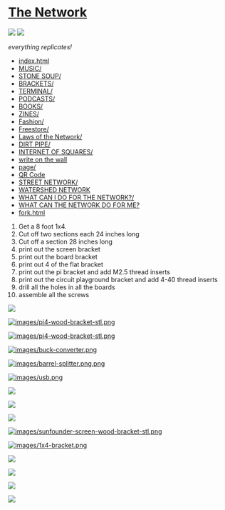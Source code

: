 # [The Network](https://github.com/LafeLabs/network)

![](images/qrcode.png)
![](images/qrcode-page.png)

*everything replicates!*

 - [index.html](index.html)
 - [MUSIC/](music/)
 - [STONE SOUP/](stonesoup/)
 - [BRACKETS/](brackets/)
 - [TERMINAL/](terminal/)
 - [PODCASTS/](podcasts/)
 - [BOOKS/](books/)
 - [ZINES/](zines/)
 - [Fashion/](fashion/)
 - [Freestore/](freestore/)
 - [Laws of the Network/](laws/)
 - [DIRT PIPE/](dirtpipe/)
 - [INTERNET OF SQUARES/](squares/)
 - [write on the wall](wall.html)
 - [page/](page/)
 - [QR Code](qrcode.html)
 - [STREET NETWORK/](street/)
 - [WATERSHED NETWORK](watershed/)
 - [WHAT CAN I DO FOR THE NETWORK?/](network-actions/)
 - [WHAT CAN THE NETWORK DO FOR ME?](network-benefits/)
 - [fork.html](fork.html)


1. Get a 8 foot 1x4.
2. Cut off two sections each 24 inches long
3. Cut off a section 28 inches long
4. print out the screen bracket
5. print out the board bracket
6. print out 4 of the flat bracket
6. print out the pi bracket and add M2.5 thread inserts
7. print out the circuit playground bracket and add 4-40 thread inserts
8. drill all the holes in all the boards
9. assemble all the screws


[![](images/M2.5screw.png)](https://www.homedepot.com/p/Prime-Line-M2-5-0-45-x-8-mm-Metric-Zinc-Plated-Steel-Phillips-Drive-Pan-Head-Machine-Screws-25-Pack-9130839/311229788)

[![images/pi4-wood-bracket-stl.png](images/pi4-wood-bracket-stl.png)](elements/pi4-wood-bracket.STL)

[![images/pi4-wood-bracket-stl.png](images/M2.5inserts.png)](https://www.prusa3d.com/product/threaded-inserts-m2-5-standard-100-pcs/)


[![images/buck-converter.png](images/buck-converter.png)](https://www.newegg.com/p/36F-009H-002Z0)

[![images/barrel-splitter.png.png](images/barrel-splitter.png)](https://www.batteryeliminatorkits.com/product-p/1x2-splitter-cable-long.htm)

[![images/usb.png](images/usb.png)](https://www.newegg.com/p/0S8-014F-00215)

[![](images/pi.png)](https://www.pishop.us/product/raspberry-pi-4-model-b-4gb/)

[![](images/screen.png)](https://www.sunfounder.com/collections/displays-touchscreens-for-raspberry-pi/products/13inch-portable-gaming-monitor)

[![](images/jackery.png)](https://www.jackery.com/products/explorer-300-portable-power-station)

[![images/sunfounder-screen-wood-bracket-stl.png](images/sunfounder-screen-wood-bracket-stl.png)](elements/sunfounder-screen-wood-bracket.STL)

[![images/1x4-bracket.png](images/1x4-bracket.png)](elements/1x4-bracket.STL)


[![](images/solar-panel.png)](https://luvknit.com/products/luvknit-portable-solar-panel-100w-for-camping-hiking-off-grid-living-5v-usb-18v-dc-output)

[![](images/1x4.png)](https://www.acehardware.com/departments/building-supplies/lumber-and-trim/lumber/5072426)

[![](images/flat-bracket.png)](elements/flat-bracket.STL)




[![](images/2x4.png)](https://www.mcmaster.com/3577N134-3577N111/)

